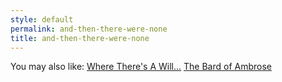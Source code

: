 ```yaml
---
style: default
permalink: and-then-there-were-none
title: and-then-there-were-none
---
```

You may also like:
[Where There's A Will...](http://scp-wiki.net/where-theres-a-will)
[The Bard of Ambrose](http://scp-wiki.net/the-bard-of-ambrose)